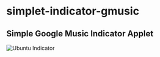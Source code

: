 # simplet-indicator-gmusic

## Simple Google Music Indicator Applet

![Ubuntu Indicator](screenshots/ubuntu.png?raw=true "")
